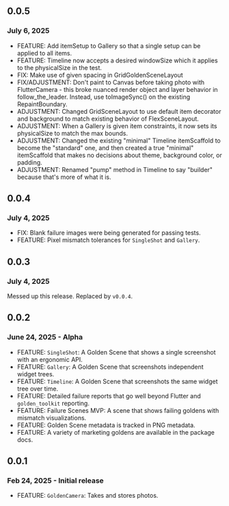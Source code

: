 ## 0.0.5
### July 6, 2025
 * FEATURE: Add itemSetup to Gallery so that a single setup can be applied to all items.
 * FEATURE: Timeline now accepts a desired windowSize which it applies to the physicalSize in the test.
 * FIX: Make use of given spacing in GridGoldenSceneLayout
 * FIX/ADJUSTMENT: Don't paint to Canvas before taking photo with FlutterCamera - this broke nuanced render object and layer behavior in follow_the_leader. Instead, use toImageSync() on the existing RepaintBoundary.
 * ADJUSTMENT: Changed GridSceneLayout to use default item decorator and background to match existing behavior of FlexSceneLayout.
 * ADJUSTMENT: When a Gallery is given item constraints, it now sets its physicalSize to match the max bounds.
 * ADJUSTMENT: Changed the existing "minimal" Timeline itemScaffold to become the "standard" one, and then created a true "minimal" itemScaffold that makes no decisions about theme, background color, or padding.
 * ADJUSTMENT: Renamed "pump" method in Timeline to say "builder" because that's more of what it is.

## 0.0.4
### July 4, 2025
 * FIX: Blank failure images were being generated for passing tests.
 * FEATURE: Pixel mismatch tolerances for `SingleShot` and `Gallery`.

## 0.0.3
### July 4, 2025
Messed up this release. Replaced by `v0.0.4`.

## 0.0.2
### June 24, 2025 - Alpha
 * FEATURE: `SingleShot`: A Golden Scene that shows a single screenshot with an ergonomic API.
 * FEATURE: `Gallery`: A Golden Scene that screenshots independent widget trees.
 * FEATURE: `Timeline`: A Golden Scene that screenshots the same widget tree over time.
 * FEATURE: Detailed failure reports that go well beyond Flutter and `golden_toolkit` reporting.
 * FEATURE: Failure Scenes MVP: A scene that shows failing goldens with mismatch visualizations.
 * FEATURE: Golden Scene metadata is tracked in PNG metadata.
 * FEATURE: A variety of marketing goldens are available in the package docs.

## 0.0.1
### Feb 24, 2025 - Initial release
 * FEATURE: `GoldenCamera`: Takes and stores photos.

